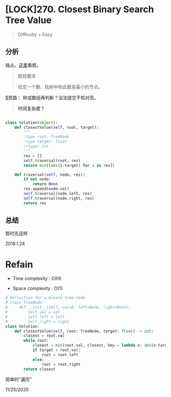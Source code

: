 # [LOCK]270. Closest Binary Search Tree Value
> Difficulty = Easy

## 分析

独占。[这里](https://github.com/apachecn/awesome-algorithm/blob/master/docs/Leetcode_Solutions/Python/270._Closest_Binary_Search_Tree_Value.md)看题。
> 题目要求
>
> 给定一个数，找树中和此数差最小的节点。

[$](https://www.cnblogs.com/icekx/p/9127569.html)思路：
转成数组再判断？没法提交不知对否。

> **时间复杂度？**

```python

class Solution(object):
	def closestValue(self, root, target):
		"""
		:type root: TreeNode
		:type target: float
		:rtype: int
		"""
		res = []
		self.traversal(root, res)
		return min([abs(i-target) for i in res])

	def traversal(self, node, res):
		if not node:
			return None
		res.append(node.val)
		self.traversal(node.left, res)
		self.traversal(node.right, res)
		return res
```

## 总结

暂时先这样

2019.1.24


# Refain

- Time complexity : O(H)

- Space complexity : O(1)

```python
# Definition for a binary tree node.
# class TreeNode:
#     def __init__(self, val=0, left=None, right=None):
#         self.val = val
#         self.left = left
#         self.right = right
class Solution:
    def closestValue(self, root: TreeNode, target: float) -> int:
        closest = root.val
        while root:
            closest = min(root.val, closest, key = lambda x: abs(x-target))
            if target < root.val:
                root = root.left
            else:
                root = root.right
        return closest
```

简单的"遍历"

11/25/2020